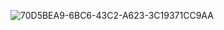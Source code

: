 ![70D5BEA9-6BC6-43C2-A623-3C19371CC9AA](https://user-images.githubusercontent.com/110217670/181691249-bc1d02ba-b4f2-4e16-942d-a2574d413acc.png)
